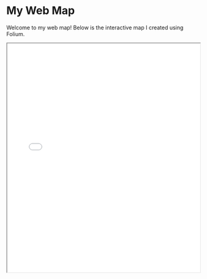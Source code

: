 # My Web Map

Welcome to my web map! Below is the interactive map I created using Folium.

<iframe src="edwardbhyin.github.io/Assigment_8/dc_shops.html" width="100%" height="600px"></iframe>
